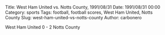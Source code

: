 Title: West Ham United vs. Notts County, 1991/08/31
Date: 1991/08/31 00:00
Category: sports
Tags: football, football scores, West Ham United, Notts County
Slug: west-ham-united-vs-notts-county
Author: carbonero


West Ham United 0 - 2 Notts County
